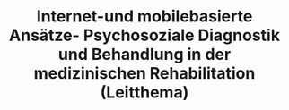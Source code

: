 --- 
abstract: '' 
authors: 
 - H Baumeister
 -  J Lin
 -  admin
doi: '' 
featured: false 
publication: '*Bundesgesundheitsblatt, Gesundheitsforschung, Gesundheitsschutz*, 181' 
publication_short: '' 
publishDate: '2017-01-01' 
title: 'Internet-und mobilebasierte Ansätze- Psychosoziale Diagnostik und Behandlung in der medizinischen Rehabilitation (Leitthema)' 
url_code: '' 
url_dataset: '' 
url_pdf: '' 
url_poster: '' 
url_project: '' 
url_slides: '' 
url_source: '' 
url_video: '' 
---